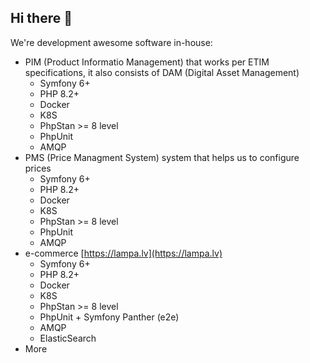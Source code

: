 ## Hi there 👋

We're development awesome software in-house:
- PIM (Product Informatio Management) that works per ETIM specifications, it also consists of DAM (Digital Asset Management)
  - Symfony 6+
  - PHP 8.2+
  - Docker
  - K8S
  - PhpStan >= 8 level
  - PhpUnit
  - AMQP
- PMS (Price Managment System) system that helps us to configure prices
  - Symfony 6+
  - PHP 8.2+
  - Docker
  - K8S
  - PhpStan >= 8 level
  - PhpUnit
  - AMQP
- e-commerce [https://lampa.lv](https://lampa.lv)
  - Symfony 6+
  - PHP 8.2+
  - Docker
  - K8S
  - PhpStan >= 8 level
  - PhpUnit + Symfony Panther (e2e)
  - AMQP
  - ElasticSearch
- More
